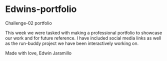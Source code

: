 # Edwins-portfolio
Challenge-02 portfolio

This week we were tasked with making a professional portfolio to showcase our work and for future reference.
I have included social media links as well as the run-buddy project we have been interactively working on. 

Made with love, 
Edwin Jaramillo 
